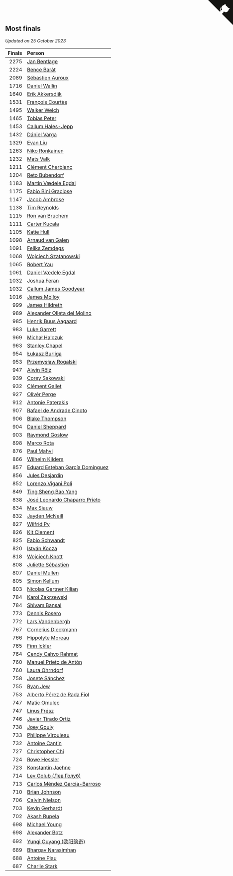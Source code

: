 ## Most finals

*Updated on 25 October 2023*

| Finals | Person |
| ---: | :--- |
| 2275 | [Jan Bentlage](https://www.worldcubeassociation.org/persons/2010BENT01) |
| 2224 | [Bence Barát](https://www.worldcubeassociation.org/persons/2008BARA01) |
| 2089 | [Sébastien Auroux](https://www.worldcubeassociation.org/persons/2008AURO01) |
| 1716 | [Daniel Wallin](https://www.worldcubeassociation.org/persons/2013WALL03) |
| 1640 | [Erik Akkersdijk](https://www.worldcubeassociation.org/persons/2005AKKE01) |
| 1531 | [François Courtès](https://www.worldcubeassociation.org/persons/2008COUR01) |
| 1495 | [Walker Welch](https://www.worldcubeassociation.org/persons/2011WELC01) |
| 1465 | [Tobias Peter](https://www.worldcubeassociation.org/persons/2014PETE03) |
| 1453 | [Callum Hales-Jepp](https://www.worldcubeassociation.org/persons/2012HALE01) |
| 1432 | [Dániel Varga](https://www.worldcubeassociation.org/persons/2008VARG01) |
| 1329 | [Evan Liu](https://www.worldcubeassociation.org/persons/2009LIUE01) |
| 1263 | [Niko Ronkainen](https://www.worldcubeassociation.org/persons/2010RONK01) |
| 1232 | [Mats Valk](https://www.worldcubeassociation.org/persons/2007VALK01) |
| 1211 | [Clément Cherblanc](https://www.worldcubeassociation.org/persons/2014CHER05) |
| 1204 | [Reto Bubendorf](https://www.worldcubeassociation.org/persons/2012BUBE01) |
| 1183 | [Martin Vædele Egdal](https://www.worldcubeassociation.org/persons/2013EGDA02) |
| 1175 | [Fabio Bini Graciose](https://www.worldcubeassociation.org/persons/2010GRAC02) |
| 1147 | [Jacob Ambrose](https://www.worldcubeassociation.org/persons/2010AMBR01) |
| 1138 | [Tim Reynolds](https://www.worldcubeassociation.org/persons/2005REYN01) |
| 1115 | [Ron van Bruchem](https://www.worldcubeassociation.org/persons/2003BRUC01) |
| 1111 | [Carter Kucala](https://www.worldcubeassociation.org/persons/2015KUCA01) |
| 1105 | [Katie Hull](https://www.worldcubeassociation.org/persons/2010HULL01) |
| 1098 | [Arnaud van Galen](https://www.worldcubeassociation.org/persons/2006GALE01) |
| 1091 | [Feliks Zemdegs](https://www.worldcubeassociation.org/persons/2009ZEMD01) |
| 1068 | [Wojciech Szatanowski](https://www.worldcubeassociation.org/persons/2011SZAT01) |
| 1065 | [Robert Yau](https://www.worldcubeassociation.org/persons/2009YAUR01) |
| 1061 | [Daniel Vædele Egdal](https://www.worldcubeassociation.org/persons/2013EGDA01) |
| 1032 | [Joshua Feran](https://www.worldcubeassociation.org/persons/2011FERA01) |
| 1032 | [Callum James Goodyear](https://www.worldcubeassociation.org/persons/2012GOOD02) |
| 1016 | [James Molloy](https://www.worldcubeassociation.org/persons/2011MOLL01) |
| 999 | [James Hildreth](https://www.worldcubeassociation.org/persons/2009HILD01) |
| 989 | [Alexander Olleta del Molino](https://www.worldcubeassociation.org/persons/2008OLLE01) |
| 985 | [Henrik Buus Aagaard](https://www.worldcubeassociation.org/persons/2006BUUS01) |
| 983 | [Luke Garrett](https://www.worldcubeassociation.org/persons/2017GARR05) |
| 969 | [Michał Halczuk](https://www.worldcubeassociation.org/persons/2006HALC01) |
| 963 | [Stanley Chapel](https://www.worldcubeassociation.org/persons/2016CHAP04) |
| 954 | [Łukasz Burliga](https://www.worldcubeassociation.org/persons/2013BURL01) |
| 953 | [Przemysław Rogalski](https://www.worldcubeassociation.org/persons/2013ROGA02) |
| 947 | [Alwin Rölz](https://www.worldcubeassociation.org/persons/2016ROLZ01) |
| 939 | [Corey Sakowski](https://www.worldcubeassociation.org/persons/2011SAKO01) |
| 932 | [Clément Gallet](https://www.worldcubeassociation.org/persons/2004GALL02) |
| 927 | [Olivér Perge](https://www.worldcubeassociation.org/persons/2007PERG01) |
| 912 | [Antonie Paterakis](https://www.worldcubeassociation.org/persons/2012PATE01) |
| 907 | [Rafael de Andrade Cinoto](https://www.worldcubeassociation.org/persons/2007CINO01) |
| 906 | [Blake Thompson](https://www.worldcubeassociation.org/persons/2010THOM03) |
| 904 | [Daniel Sheppard](https://www.worldcubeassociation.org/persons/2009SHEP01) |
| 903 | [Raymond Goslow](https://www.worldcubeassociation.org/persons/2014GOSL01) |
| 898 | [Marco Rota](https://www.worldcubeassociation.org/persons/2009ROTA01) |
| 876 | [Paul Mahvi](https://www.worldcubeassociation.org/persons/2012MAHV01) |
| 866 | [Wilhelm Kilders](https://www.worldcubeassociation.org/persons/2010KILD02) |
| 857 | [Eduard Esteban García Domínguez](https://www.worldcubeassociation.org/persons/2011EDUA01) |
| 856 | [Jules Desjardin](https://www.worldcubeassociation.org/persons/2010DESJ01) |
| 852 | [Lorenzo Vigani Poli](https://www.worldcubeassociation.org/persons/2007POLI01) |
| 849 | [Ting Sheng Bao Yang](https://www.worldcubeassociation.org/persons/2008BAOY01) |
| 838 | [José Leonardo Chaparro Prieto](https://www.worldcubeassociation.org/persons/2011CHAP01) |
| 834 | [Max Siauw](https://www.worldcubeassociation.org/persons/2017SIAU02) |
| 832 | [Jayden McNeill](https://www.worldcubeassociation.org/persons/2012MCNE01) |
| 827 | [Wilfrid Py](https://www.worldcubeassociation.org/persons/2016PYWI01) |
| 826 | [Kit Clement](https://www.worldcubeassociation.org/persons/2008CLEM01) |
| 825 | [Fabio Schwandt](https://www.worldcubeassociation.org/persons/2014SCHW02) |
| 820 | [István Kocza](https://www.worldcubeassociation.org/persons/2005KOCZ01) |
| 818 | [Wojciech Knott](https://www.worldcubeassociation.org/persons/2011KNOT01) |
| 808 | [Juliette Sébastien](https://www.worldcubeassociation.org/persons/2014SEBA01) |
| 807 | [Daniel Mullen](https://www.worldcubeassociation.org/persons/2016MULL04) |
| 805 | [Simon Kellum](https://www.worldcubeassociation.org/persons/2016KELL12) |
| 803 | [Nicolas Gertner Kilian](https://www.worldcubeassociation.org/persons/2013GERT01) |
| 784 | [Karol Zakrzewski](https://www.worldcubeassociation.org/persons/2014ZAKR01) |
| 784 | [Shivam Bansal](https://www.worldcubeassociation.org/persons/2011BANS02) |
| 773 | [Dennis Rosero](https://www.worldcubeassociation.org/persons/2010ROSE03) |
| 772 | [Lars Vandenbergh](https://www.worldcubeassociation.org/persons/2003VAND01) |
| 767 | [Cornelius Dieckmann](https://www.worldcubeassociation.org/persons/2009DIEC01) |
| 766 | [Hippolyte Moreau](https://www.worldcubeassociation.org/persons/2008MORE02) |
| 765 | [Finn Ickler](https://www.worldcubeassociation.org/persons/2012ICKL01) |
| 764 | [Cendy Cahyo Rahmat](https://www.worldcubeassociation.org/persons/2010RAHM02) |
| 760 | [Manuel Prieto de Antón](https://www.worldcubeassociation.org/persons/2015ANTO04) |
| 760 | [Laura Ohrndorf](https://www.worldcubeassociation.org/persons/2009OHRN01) |
| 758 | [Josete Sánchez](https://www.worldcubeassociation.org/persons/2015SANC18) |
| 755 | [Ryan Jew](https://www.worldcubeassociation.org/persons/2008JEWR01) |
| 753 | [Alberto Pérez de Rada Fiol](https://www.worldcubeassociation.org/persons/2011FIOL01) |
| 747 | [Matic Omulec](https://www.worldcubeassociation.org/persons/2010OMUL02) |
| 747 | [Linus Frész](https://www.worldcubeassociation.org/persons/2011FRES01) |
| 746 | [Javier Tirado Ortiz](https://www.worldcubeassociation.org/persons/2009TIRA01) |
| 738 | [Joey Gouly](https://www.worldcubeassociation.org/persons/2007GOUL01) |
| 733 | [Philippe Virouleau](https://www.worldcubeassociation.org/persons/2008VIRO01) |
| 732 | [Antoine Cantin](https://www.worldcubeassociation.org/persons/2010CANT02) |
| 727 | [Christopher Chi](https://www.worldcubeassociation.org/persons/2014CHIC01) |
| 724 | [Rowe Hessler](https://www.worldcubeassociation.org/persons/2007HESS01) |
| 723 | [Konstantin Jaehne](https://www.worldcubeassociation.org/persons/2015JAEH01) |
| 714 | [Lev Golub (Лев Голуб)](https://www.worldcubeassociation.org/persons/2014HOLU01) |
| 713 | [Carlos Méndez García-Barroso](https://www.worldcubeassociation.org/persons/2010GARC02) |
| 710 | [Brian Johnson](https://www.worldcubeassociation.org/persons/2013JOHN10) |
| 706 | [Calvin Nielson](https://www.worldcubeassociation.org/persons/2014NIEL03) |
| 703 | [Kevin Gerhardt](https://www.worldcubeassociation.org/persons/2013GERH01) |
| 702 | [Akash Rupela](https://www.worldcubeassociation.org/persons/2012RUPE01) |
| 698 | [Michael Young](https://www.worldcubeassociation.org/persons/2008YOUN02) |
| 698 | [Alexander Botz](https://www.worldcubeassociation.org/persons/2013BOTZ01) |
| 692 | [Yunqi Ouyang (欧阳韵奇)](https://www.worldcubeassociation.org/persons/2007YUNQ01) |
| 689 | [Bhargav Narasimhan](https://www.worldcubeassociation.org/persons/2011NARA02) |
| 688 | [Antoine Piau](https://www.worldcubeassociation.org/persons/2008PIAU01) |
| 687 | [Charlie Stark](https://www.worldcubeassociation.org/persons/2014STAR05) |


<a href="https://github.com/jonatanklosko/wca_statistics" class="github-corner" aria-label="View source on Github"><svg width="80" height="80" viewBox="0 0 250 250" style="fill:#151513; color:#fff; position: absolute; top: 0; border: 0; right: 0;" aria-hidden="true"><path d="M0,0 L115,115 L130,115 L142,142 L250,250 L250,0 Z"></path><path d="M128.3,109.0 C113.8,99.7 119.0,89.6 119.0,89.6 C122.0,82.7 120.5,78.6 120.5,78.6 C119.2,72.0 123.4,76.3 123.4,76.3 C127.3,80.9 125.5,87.3 125.5,87.3 C122.9,97.6 130.6,101.9 134.4,103.2" fill="currentColor" style="transform-origin: 130px 106px;" class="octo-arm"></path><path d="M115.0,115.0 C114.9,115.1 118.7,116.5 119.8,115.4 L133.7,101.6 C136.9,99.2 139.9,98.4 142.2,98.6 C133.8,88.0 127.5,74.4 143.8,58.0 C148.5,53.4 154.0,51.2 159.7,51.0 C160.3,49.4 163.2,43.6 171.4,40.1 C171.4,40.1 176.1,42.5 178.8,56.2 C183.1,58.6 187.2,61.8 190.9,65.4 C194.5,69.0 197.7,73.2 200.1,77.6 C213.8,80.2 216.3,84.9 216.3,84.9 C212.7,93.1 206.9,96.0 205.4,96.6 C205.1,102.4 203.0,107.8 198.3,112.5 C181.9,128.9 168.3,122.5 157.7,114.1 C157.9,116.9 156.7,120.9 152.7,124.9 L141.0,136.5 C139.8,137.7 141.6,141.9 141.8,141.8 Z" fill="currentColor" class="octo-body"></path></svg></a><style>.github-corner:hover .octo-arm{animation:octocat-wave 560ms ease-in-out}@keyframes octocat-wave{0%,100%{transform:rotate(0)}20%,60%{transform:rotate(-25deg)}40%,80%{transform:rotate(10deg)}}@media (max-width:500px){.github-corner:hover .octo-arm{animation:none}.github-corner .octo-arm{animation:octocat-wave 560ms ease-in-out}}</style>
